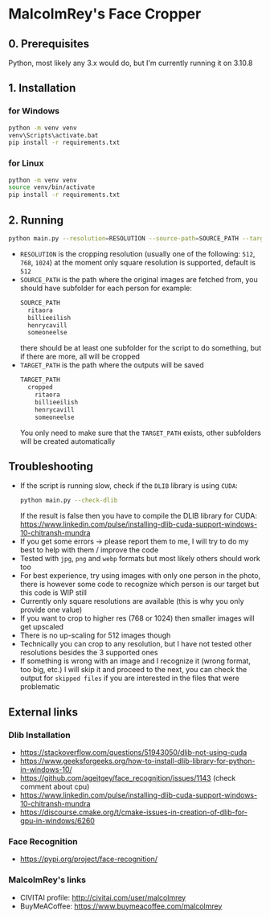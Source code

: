 # MalcolmRey's Face Cropper

## 0. Prerequisites 

Python, most likely any 3.x would do, but I'm currently running it on 3.10.8

## 1. Installation 
### for Windows
```bash
python -m venv venv
venv\Scripts\activate.bat
pip install -r requirements.txt
```
### for Linux
```bash
python -m venv venv
source venv/bin/activate
pip install -r requirements.txt
```

## 2. Running
```bash
python main.py --resolution=RESOLUTION --source-path=SOURCE_PATH --target-path=TARGET_PATH
```

* `RESOLUTION` is the cropping resolution (usually one of the following: `512`, `768`, `1024`)
at the moment only square resolution is supported, default is `512`
* `SOURCE_PATH` is the path where the original images are fetched from, you should have subfolder for each person for 
  example:
    ```bash
    SOURCE_PATH
      ritaora
      billieeilish
      henrycavill
      someoneelse
  ```
  there should be at least one subfolder for the script to do something, but if there are more, all will be cropped
* `TARGET_PATH` is the path where the outputs will be saved
  ```bash
  TARGET_PATH
    cropped
      ritaora
      billieeilish
      henrycavill
      someoneelse
  ```
  You only need to make sure that the `TARGET_PATH` exists, other subfolders will be created automatically


## Troubleshooting
* If the script is running slow, check if the `DLIB` library is using `CUDA`:
  ```bash
  python main.py --check-dlib
  ```
  If the result is false then you have to compile the DLIB library for CUDA: https://www.linkedin.com/pulse/installing-dlib-cuda-support-windows-10-chitransh-mundra
* If you get some errors -> please report them to me, I will try to do my best to help with them / improve the code
* Tested with `jpg`, `png` and `webp` formats but most likely others should work too
* For best experience, try using images with only one person in the photo, there is however some code to recognize which person is our target but this code is WIP still
* Currently only square resolutions are available (this is why you only provide one value)
* If you want to crop to higher res (768 or 1024) then smaller images will get upscaled
* There is no up-scaling for 512 images though
* Technically you can crop to any resolution, but I have not tested other resolutions besides the 3 supported ones
* If something is wrong with an image and I recognize it (wrong format, too big, etc.) I will skip it and proceed to the next, you can check the output for `skipped files` if you are interested in the files that were problematic

## External links

### Dlib Installation
* https://stackoverflow.com/questions/51943050/dlib-not-using-cuda
* https://www.geeksforgeeks.org/how-to-install-dlib-library-for-python-in-windows-10/
* https://github.com/ageitgey/face_recognition/issues/1143 (check comment about cpu)
* https://www.linkedin.com/pulse/installing-dlib-cuda-support-windows-10-chitransh-mundra
* https://discourse.cmake.org/t/cmake-issues-in-creation-of-dlib-for-gpu-in-windows/6260

### Face Recognition
* https://pypi.org/project/face-recognition/

### MalcolmRey's links
* CIVITAI profile: http://civitai.com/user/malcolmrey
* BuyMeACoffee: https://www.buymeacoffee.com/malcolmrey